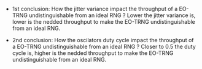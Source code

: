 * 1st conclusion: How the jitter variance impact the throughput of a EO-TRNG undistinguishable from an ideal RNG ?
    Lower the jitter variance is, lower is the nedded throughput to make the EO-TRNG undistinguishable from an ideal RNG.

* 2nd conclusion: How the oscilators duty cycle impact the throughput of a EO-TRNG undistinguishable from an ideal RNG ?
    Closer to 0.5 the duty cycle is, higher is the nedded throughput to make the EO-TRNG undistinguishable from an ideal RNG.
